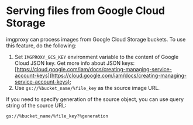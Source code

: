 # Serving files from Google Cloud Storage

imgproxy can process images from Google Cloud Storage buckets. To use this feature, do the following:

1. Set `IMGPROXY_GCS_KEY` environment variable to the content of Google Cloud JSON key. Get more info about JSON keys: [https://cloud.google.com/iam/docs/creating-managing-service-account-keys](https://cloud.google.com/iam/docs/creating-managing-service-account-keys);
2. Use `gs://%bucket_name/%file_key` as the source image URL.

If you need to specify generation of the source object, you can use query string of the source URL:

```
gs://%bucket_name/%file_key?%generation
```
